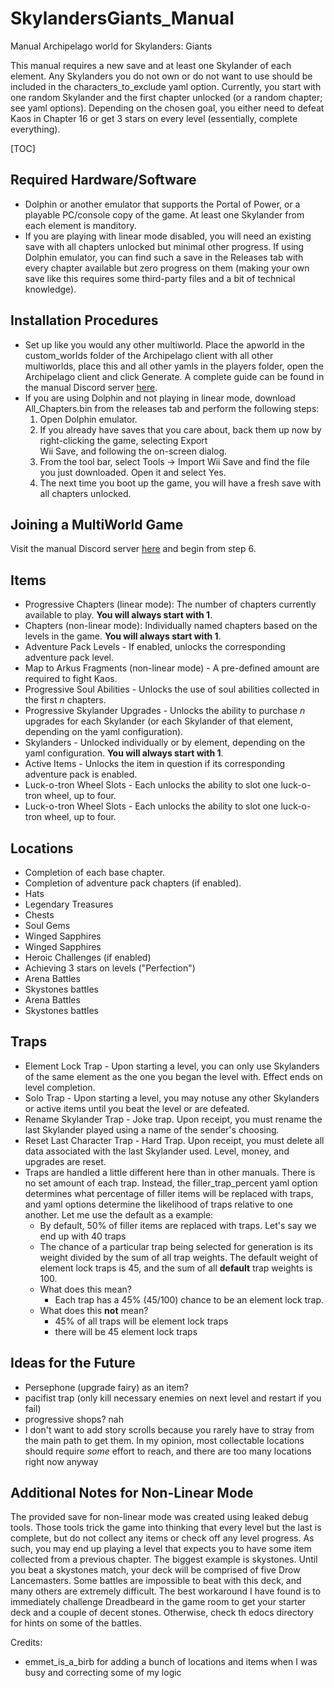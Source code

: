 # SkylandersGiants_Manual
Manual Archipelago world for Skylanders: Giants

This manual requires a new save and at least one Skylander of each element. Any Skylanders you do not own or do not want to use should be included in the characters_to_exclude yaml option. Currently, you start with one random Skylander and the first chapter unlocked (or a random chapter; see yaml options). Depending on the chosen goal, you either need to defeat Kaos in Chapter 16 or get 3 stars on every level (essentially, complete everything). 

[TOC]

## Required Hardware/Software

- Dolphin or another emulator that supports the Portal of Power, or a playable PC/console copy of the game. At least one Skylander from each element is manditory.
- If you are playing with linear mode disabled, you will need an existing save with all chapters unlocked but minimal other progress. If using Dolphin emulator, you can find such a save in the Releases tab with every chapter available but zero progress on them (making your own save like this requires some third-party files and a bit of technical knowledge).

## Installation Procedures

- Set up like you would any other multiworld. Place the apworld in the custom_worlds folder of the Archipelago client with all other multiworlds, place this and all other yamls in the players folder, open the Archipelago client and click Generate. A complete guide can be found in the manual Discord server <a href=https://discord.com/channels/1097532591650910289/1163846227570462820/1163846227570462820>here</a>.
- If you are using Dolphin and not playing in linear mode, download All_Chapters.bin from the releases tab and perform the following steps:
  1. Open Dolphin emulator.
  2. If you already have saves that you care about, back them up now by right-clicking the game, selecting Export\
Wii Save, and following the on-screen dialog. 
  3. From the tool bar, select Tools → Import Wii Save and find the file you just downloaded. Open it and select Yes.
  4. The next time you boot up the game, you will have a fresh save with all chapters unlocked. 

## Joining a MultiWorld Game

Visit the manual Discord server <a href=https://discord.com/channels/1097532591650910289/1163846227570462820/1163846227570462820>here</a> and begin from step 6.



## Items
* Progressive Chapters (linear mode): The number of chapters currently available to play. **You will always start with 1**.
* Chapters (non-linear mode): Individually named chapters based on the levels in the game. **You will always start with 1**.
* Adventure Pack Levels - If enabled, unlocks the corresponding adventure pack level.
* Map to Arkus Fragments (non-linear mode) - A pre-defined amount are required to fight Kaos.
* Progressive Soul Abilities - Unlocks the use of soul abilities collected in the first *n* chapters.
* Progressive Skylander Upgrades - Unlocks the ability to purchase *n* upgrades for each Skylander (or each Skylander of that element, depending on the yaml configuration).
* Skylanders - Unlocked individually or by element, depending on the yaml configuration. **You will always start with 1**.
* Active Items - Unlocks the item in question if its corresponding adventure pack is enabled.
* Luck-o-tron Wheel Slots - Each unlocks the ability to slot one luck-o-tron wheel, up to four.
* Luck-o-tron Wheel Slots - Each unlocks the ability to slot one luck-o-tron wheel, up to four.

## Locations
* Completion of each base chapter.
* Completion of adventure pack chapters (if enabled).
* Hats
* Legendary Treasures
* Chests
* Soul Gems
* Winged Sapphires
* Winged Sapphires
* Heroic Challenges (if enabled)
* Achieving 3 stars on levels ("Perfection")
* Arena Battles
* Skystones battles
* Arena Battles
* Skystones battles

## Traps
* Element Lock Trap - Upon starting a level, you can only use Skylanders of the same element as the one you began the level with. Effect ends on level completion.
* Solo Trap - Upon starting a level, you may notuse any other Skylanders or active items until you beat the level or are defeated. 
* Rename Skylander Trap - Joke trap. Upon receipt, you must rename the last Skylander played using a name of the sender's choosing.
* Reset Last Character Trap - Hard Trap. Upon receipt, you must delete all data associated with the last Skylander used. Level, money, and upgrades are reset.
* Traps are handled a little different here than in other manuals. There is no set amount of each trap. Instead, the filler_trap_percent yaml option determines what percentage of filler items will be replaced with traps, and yaml options determine the likelihood of traps relative to one another. Let me use the default as a example:
  * By default, 50% of filler items are replaced with traps. Let's say we end up with 40 traps
  * The chance of a particular trap being selected for generation is its weight divided by the sum of all trap weights. The default weight of element lock traps is 45, and the sum of all **default** trap weights is 100. 
  * What does this mean?
    * Each trap has a 45% (45/100) chance to be an element lock trap. 
  * What does this **not** mean?
    * 45% of all traps will be element lock traps
    * there will be 45 element lock traps


## Ideas for the Future
* Persephone (upgrade fairy) as an item?
* pacifist trap (only kill necessary enemies on next level and restart if you fail)
* progressive shops? nah
* I don't want to add story scrolls because you rarely have to stray from the main path to get them. In my opinion, most collectable locations should require *some* effort to reach, and there are too many locations right now anyway


## Additional Notes for Non-Linear Mode
The provided save for non-linear mode was created using leaked debug tools. Those tools trick the game into thinking that every level but the last is complete, but do not collect any items or check off any level progress. As such, you may end up playing a level that expects you to have some item collected from a previous chapter. The biggest example is skystones. Until you beat a skystones match, your deck will be comprised of five Drow Lancemasters. Some battles are impossible to beat with this deck, and many others are extremely difficult. The best workaround I have found is to immediately challenge Dreadbeard in the game room to get your starter deck and a couple of decent stones. Otherwise, check th edocs directory for hints on some of the battles.


Credits:
* emmet_is_a_birb for adding a bunch of locations and items when I was busy and correcting some of my logic